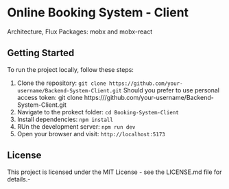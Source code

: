 # Online Booking System - Client

Architecture, Flux
Packages: mobx and mobx-react

## Getting Started
To run the project locally, follow these steps:
  1. Clone the repository: `git clone https://github.com/your-username/Backend-System-Client.git`
     Should you prefer to use personal access token: git clone https://<access toke>/github.com/your-username/Backend-System-Client.git
  2. Navigate to the prokect folder: `cd Booking-System-Client`
  3. Install dependencies: `npm install`
  4. RUn the development server: `npm run dev`
  5. Open your browser and visit: `http://localhost:5173`


## License
This project is licensed under the MIT License - see the LICENSE.md file for details.-


